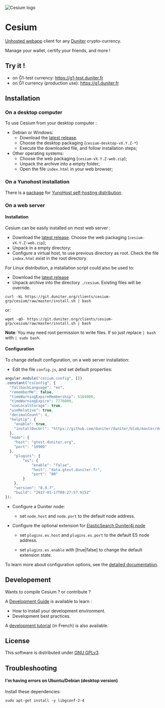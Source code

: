![Cesium logo](https://github.com/duniter/cesium/raw/master/www/img/logo_144px.png)

# Cesium

[Unhosted webapp](https://unhosted.org) client for any [Duniter](https://duniter.org) crypto-currency.

Manage your wallet, certify your friends, and more ! 


## Try it !

 - on Ğ1-test currency: https://g1-test.duniter.fr
 - on Ğ1 currency (production use): https://g1.duniter.fr


## Installation

### On a desktop computer
 
 To use Cesium from your desktop computer :
 
 - Debian or Windows: 
    * Download the [latest release](https://github.com/duniter/cesium/releases/latest).
    * Choose the desktop packaging (`cesium-desktop-vX.Y.Z-*`)
    * Execute the downloaded file, and follow installation steps;
 - Other operating systems: 
    * Choose the web packaging (`cesium-vX.Y.Z-web.zip`);
    * Unpack the archive into a empty folder;
    * Open the file `index.html` in your web browser;

### On a Yunohost installation

There is a [package](https://github.com/duniter/cesium_ynh) for [YunoHost self-hosting distribution](https://yunohost.org).

### On a web server

#### Installation

Cesium can be easily installed on most web server : 

 - Download the [latest release](https://github.com/duniter/cesium/releases/latest). Choose the web packaging (`cesium-vX.Y.Z-web.zip`); 
 - Unpack in a empty directory;
 - Configure a virtual host, to use previous directory as root. Check the file `index.html` exist in the root directory.

For Linux distribution, a installation script could also be used to:

 - Download the [latest release](https://github.com/duniter/cesium/releases/latest)
 - Unpack archive into the directory `./cesium`. Existing files will be override.  

```
curl -kL https://git.duniter.org/clients/cesium-grp/cesium/raw/master/install.sh | bash
```
or:

```
wget -qO- https://git.duniter.org/clients/cesium-grp/cesium/raw/master/install.sh | bash
```


**Note**: You may need root permission to write files. If so just replace `| bash` with `| sudo bash`.

#### Configuration

To change default configuration, on a web server installation:

  - Edit the file `config.js`, and set default properties:
  
```js
angular.module("cesium.config", [])
.constant("csConfig", {
  "fallbackLanguage": "en",
  "rememberMe": false,
  "timeWarningExpireMembership": 5184000,
  "timeWarningExpire": 7776000,
  "useLocalStorage": true,
  "useRelative": true,
  "decimalCount": 4,
  "helptip": {
    "enable": true,
    "installDocUrl": "https://github.com/duniter/duniter/blob/master/doc/install-a-node.md"
  },
  "node": {
    "host": "gtest.duniter.org",
    "port": "10900"
  },
	"plugins": {
		"es": {
			"enable": "false",
			"host": "data.gtest.duniter.fr",
			"port": "80"
		}
	},
	"version": "0.9.7",
	"build": "2017-01-17T08:27:57.915Z"
});
```

  - Configure a Duniter node:
 
     * set `node.host` and `node.port` to the default node address. 
   
  - Configure the optional extension for [ElasticSearch Duniter4j node](https://github.com/duniter/duniter4j)
 
     * set `plugins.es.host` and `plugins.es.port` to the default ES node address.
   
     * set `plugins.es.enable` with [true|false] to change the default extension state. 
   
To learn more about configuration options, see the [detailed documentation](doc/configuration.md).
 
## Developement

Wants to compile Cesium ? or contribute ?

A [Development Guide](doc/development_guide.md) is available to learn :
 - How to install your development environment.
 - Development best practices.
 
A [development tutorial](doc/fr/development_tutorial-01.md) (in French) is also available.

## License

This software is distributed under [GNU GPLv3](https://raw.github.com/duniter/cesium/master/LICENSE).

## Troubleshooting

#### I'm having errors on Ubuntu/Debian (desktop version)

Install these dependencies:

```
sudo apt-get install -y libgconf-2-4
```